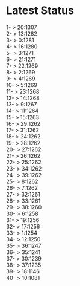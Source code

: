 # Latest Status


1- > 20:1307<br />
2- > 13:1282<br />
3- > 0:1281<br />
4- > 16:1280<br />
5- > 3:1271<br />
6- > 21:1271<br />
7- > 22:1269<br />
8- > 2:1269<br />
9- > 4:1269<br />
10- > 5:1269<br />
11- > 23:1268<br />
12- > 14:1268<br />
13- > 9:1267<br />
14- > 11:1264<br />
15- > 15:1263<br />
16- > 29:1262<br />
17- > 31:1262<br />
18- > 24:1262<br />
19- > 28:1262<br />
20- > 27:1262<br />
21- > 26:1262<br />
22- > 25:1262<br />
23- > 34:1262<br />
24- > 39:1262<br />
25- > 8:1262<br />
26- > 7:1262<br />
27- > 32:1261<br />
28- > 33:1261<br />
29- > 38:1260<br />
30- > 6:1258<br />
31- > 19:1256<br />
32- > 17:1256<br />
33- > 1:1254<br />
34- > 12:1250<br />
35- > 36:1247<br />
36- > 35:1241<br />
37- > 30:1239<br />
38- > 37:1235<br />
39- > 18:1146<br />
40- > 10:1081<br />
